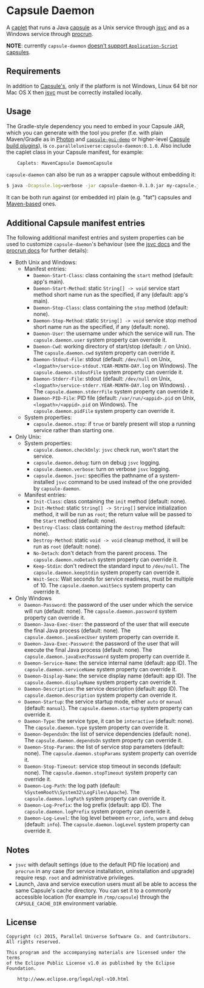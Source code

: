 # Capsule Daemon

A [caplet](https://github.com/puniverse/capsule#what-are-caplets) that runs a Java [capsule](https://github.com/puniverse/capsule) as a Unix service through [jsvc](http://commons.apache.org/proper/commons-daemon/jsvc.html) and as a Windows service through [procrun](http://commons.apache.org/proper/commons-daemon/procrun.html).

**NOTE**: currently `capsule-daemon` [doesn't support `Application-Script` capsules](https://github.com/puniverse/capsule-daemon/issues/11).

## Requirements

In addition to [Capsule's](https://github.com/puniverse/capsule), only if the platform is not Windows, Linux 64 bit nor Mac OS X then [jsvc](http://commons.apache.org/proper/commons-daemon/jsvc.html) must be correctly installed locally.

## Usage

The Gradle-style dependency you need to embed in your Capsule JAR, which you can generate with the tool you prefer (f.e. with plain Maven/Gradle as in [Photon](https://github.com/puniverse/photon) and [`capsule-gui-demo`](https://github.com/puniverse/capsule-gui-demo) or higher-level [Capsule build plugins](https://github.com/puniverse/capsule#build-tool-plugins)), is `co.paralleluniverse:capsule-daemon:0.1.0`. Also include the caplet class in your Capsule manifest, for example:

``` gradle
    Caplets: MavenCapsule DaemonCapsule
```

`capsule-daemon` can also be run as a wrapper capsule without embedding it:

``` bash
$ java -Dcapsule.log=verbose -jar capsule-daemon-0.1.0.jar my-capsule.jar my-capsule-arg1 ...
```

It can be both run against (or embedded in) plain (e.g. "fat") capsules and [Maven-based](https://github.com/puniverse/capsule-maven) ones.

## Additional Capsule manifest entries

The following additional manifest entries and system properties can be used to customize `capsule-daemon`'s behaviour (see the [jsvc docs](http://commons.apache.org/proper/commons-daemon/jsvc.html) and the [procrun docs](http://commons.apache.org/proper/commons-daemon/procrun.html) for further details):

 - Both Unix and Windows:
   - Manifest entries:
     - `Daemon-Start-Class`: class containing the `start` method (default: app's main).
     - `Daemon-Start-Method`: static `String[] -> void` service start method short name run as the specified, if any (default: app's main).
     - `Daemon-Stop-Class`: class containing the `stop` method (default: none).
     - `Daemon-Stop-Method`: static `String[] -> void` service stop method short name run as the specified, if any (default: none).
     - `Daemon-User`: the username under which the service will run. The `capsule.daemon.user` system property can override it.
     - `Daemon-Cwd`: working directory of start/stop (default: `/` on Unix). The `capsule.daemon.cwd` system property can override it.
     - `Daemon-Stdout-File`: stdout (default: `/dev/null` on Unix, `<logpath>/service-stdout.YEAR-MONTH-DAY.log` on Windows). The `capsule.daemon.stdoutFile` system property can override it.
     - `Daemon-Stderr-File`: stdout (default: `/dev/null` on Unix, `<logpath>/service-stderr.YEAR-MONTH-DAY.log` on Windows). . The `capsule.daemon.stderrFile` system property can override it.
     - `Daemon-PID-File`: PID file (default: `/var/run/<appid>.pid` on Unix, `<logpath>/<appid>.pid` on Windows). The `capsule.daemon.pidFile` system property can override it.
   - System properties:
     - `capsule.daemon.stop`: if `true` or barely present will stop a running service rather than starting one.
 - Only Unix:
   - System properties:
     - `capsule.daemon.checkOnly`: `jsvc` check run, won't start the service.
     - `capsule.daemon.debug`: turn on debug `jsvc` logging.
     - `capsule.daemon.verbose`: turn on verbose `jsvc` logging.
     - `capsule.daemon.jsvc`: specifies the pathname of a system-installed `jsvc` command to be used instead of the one provided by `capsule-daemon`.
   - Manifest entries:
     - `Init-Class`: class containing the `init` method (default: none).
     - `Init-Method`: static `String[] -> String[]` service initialization method, it will be run as `root`; the return value will be passed to the `Start` method (default: none).
     - `Destroy-Class`: class containing the `destroy` method (default: none).
     - `Destroy-Method`: static `void -> void` cleanup method, it will be run as `root` (default: none).
     - `No-Detach`: don't detach from the parent process. The `capsule.daemon.noDetach` system property can override it.
     - `Keep-Stdin`: don't redirect the standard input to `/dev/null`. The `capsule.daemon.keepStdin` system property can override it.
     - `Wait-Secs`: Wait seconds for service readiness, must be multiple of 10. The `capsule.daemon.waitSecs` system property can override it.
 - Only Windows
   - `Daemon-Password`: the password of the user under which the service will run (default: none). The `capsule.daemon.password` system property can override it.
   - `Daemon-Java-Exec-User`: the password of the user that will execute the final Java process (default: none). The `capsule.daemon.javaExecUser` system property can override it.
   - `Daemon-Java-Exec-Password`: the password of the user that will execute the final Java process (default: none). The `capsule.daemon.javaExecPassword` system property can override it.
   - `Daemon-Service-Name`: the service internal name (default: app ID). The `capsule.daemon.serviceName` system property can override it.
   - `Daemon-Display-Name`: the service display name (default: app ID). The `capsule.daemon.displayName` system property can override it.
   - `Daemon-Description`: the service description (default: app ID). The `capsule.daemon.description` system property can override it.
   - `Daemon-Startup`: the service startup mode, either `auto` or `manual` (default: `manual`). The `capsule.daemon.startup` system property can override it.
   - `Daemon-Type`: the service type, it can be `interactive` (default: none). The `capsule.daemon.type` system property can override it.
   - `Daemon-DependsOn`: the list of service dependencies (default: none). The `capsule.daemon.dependsOn` system property can override it.
   - `Daemon-Stop-Params`: the list of service stop parameters (default: none). The `capsule.daemon.stopParams` system property can override it.
   - `Daemon-Stop-Timeout`: service stop timeout in seconds (default: none). The `capsule.daemon.stopTimeout` system property can override it.
   - `Daemon-Log-Path`: the log path (default: `%SystemRoot%\System32\LogFiles\Apache`). The `capsule.daemon.logPath` system property can override it.
   - `Daemon-Log-Prefix`: the log prefix (default: app ID). The `capsule.daemon.logPrefix` system property can override it.
   - `Daemon-Log-Level`: the log level between `error`, `info`, `warn` and `debug` (default: `info`). The `capsule.daemon.logLevel` system property can override it.

## Notes

* `jsvc` with default settings (due to the default PID file location) and `procrun` in any case (for service installation, uninstallation and upgrade) require resp. `root` and administrative privileges.
* Launch, Java and service execution users must all be able to access the same Capsule's cache directory. You can set it to a commonly accessible location (for example in `/tmp/capsule`) through the `CAPSULE_CACHE_DIR` environment variable.

## License

    Copyright (c) 2015, Parallel Universe Software Co. and Contributors. All rights reserved.

    This program and the accompanying materials are licensed under the terms
    of the Eclipse Public License v1.0 as published by the Eclipse Foundation.

        http://www.eclipse.org/legal/epl-v10.html
